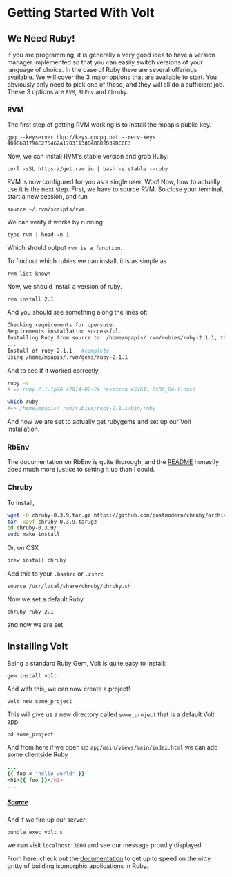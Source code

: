 # Getting Started With Volt

## We Need Ruby!

If you are programming, it is generally a very good idea to have a version manager implemented so
that you can easily switch versions of your language of choice. In the case of Ruby there are
several offerings available. We will cover the 3 major options that are available to start. You
obviously only need to pick one of these, and they will all do a sufficient job. These 3 options
are `RVM`, `RbEnv` and `Chruby`.

### RVM

The first step of getting RVM working is to install the mpapis public key.

`gpg --keyserver hkp://keys.gnupg.net --recv-keys 409B6B1796C275462A1703113804BB82D39DC0E3`

Now, we can install RVM's stable version and grab Ruby:

`curl -sSL https://get.rvm.io | bash -s stable --ruby`

RVM is now configured for you as a single user. Woo! Now, how to actually use it is the next step.
First, we have to source RVM. So close your terminal, start a new session, and run

`source ~/.rvm/scripts/rvm`

We can verify it works by running:

`type rvm | head -n 1`

Which should output `rvm is a function`.

To find out which rubies we can install, it is as simple as

`rvm list known`

Now, we should install a version of ruby.

`rvm install 2.1`

And you should see something along the lines of:

```BASH
Checking requirements for opensuse.
Requirements installation successful.
Installing Ruby from source to: /home/mpapis/.rvm/rubies/ruby-2.1.1, this may take a while depending on your cpu(s)...
...
Install of ruby-2.1.1 - #complete
Using /home/mpapis/.rvm/gems/ruby-2.1.1
```

And to see if it worked correctly,

```BASH
ruby -v
# => ruby 2.1.1p76 (2014-02-24 revision 45161) [x86_64-linux]

which ruby
#=> /home/mpapis/.rvm/rubies/ruby-2.1.1/bin/ruby
```

And now we are set to actually get rubygems and set up our Volt installation.

### RbEnv
The documentation on RbEnv is quite thorough, and the [README](https://github.com/sstephenson/rbenv) honestly does
much more justice to setting it up than I could.

### Chruby
To install,

```BASH
wget -O chruby-0.3.9.tar.gz https://github.com/postmodern/chruby/archive/v0.3.9.tar.gz
tar -xzvf chruby-0.3.9.tar.gz
cd chruby-0.3.9/
sudo make install
```

Or, on OSX

```BASH
brew install chruby
```

Add this to your `.bashrc` or `.zshrc`

`source /usr/local/share/chruby/chruby.sh`

Now we set a default Ruby.

`chruby ruby-2.1`

and now we are set.


## Installing Volt

Being a standard Ruby Gem, Volt is quite easy to install:

`gem install volt`

And with this, we can now create a project!

`volt new some_project`

This will give us a new directory called `some_project` that is a default Volt app.

`cd some_project`

And from here if we open up `app/main/views/main/index.html` we can add some clientside Ruby

```RUBY
...
{{ foo = "hello world" }}
<h1>{{ foo }}</h1>
...
```
##### [Source](https://github.com/ybur-yug/getting_started_with_volt/blob/master/some_project/app/main/views/main/index.html#L6)

And if we fire up our server:

`bundle exec volt s`

we can visit `localhost:3000` and see our message proudly displayed.

From here, check out the [documentation](http://docs.voltframework.com) to get up to speed on the
nitty gritty of building isomorphic applications in Ruby.

